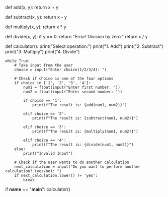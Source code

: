 def add(x, y):
    return x + y

def subtract(x, y):
    return x - y

def multiply(x, y):
    return x * y

def divide(x, y):
    if y == 0:
        return "Error! Division by zero."
    return x / y

def calculator():
    print("Select operation:")
    print("1. Add")
    print("2. Subtract")
    print("3. Multiply")
    print("4. Divide")

    while True:
        # Take input from the user
        choice = input("Enter choice(1/2/3/4): ")

        # Check if choice is one of the four options
        if choice in ['1', '2', '3', '4']:
            num1 = float(input("Enter first number: "))
            num2 = float(input("Enter second number: "))

            if choice == '1':
                print(f"The result is: {add(num1, num2)}")

            elif choice == '2':
                print(f"The result is: {subtract(num1, num2)}")

            elif choice == '3':
                print(f"The result is: {multiply(num1, num2)}")

            elif choice == '4':
                print(f"The result is: {divide(num1, num2)}")
        else:
            print("Invalid Input")

        # Check if the user wants to do another calculation
        next_calculation = input("Do you want to perform another calculation? (yes/no): ")
        if next_calculation.lower() != 'yes':
            break

if __name__ == "__main__":
    calculator()
